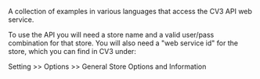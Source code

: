 A collection of examples in various languages that access the CV3 API web service.

To use the API you will need a store name and a valid user/pass combination for 
that store. You will also need a "web service id" for the store, which you can
find in CV3 under:

   Setting >> Options >> General Store Options and Information


